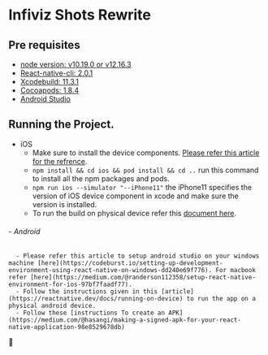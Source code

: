 # Infiviz Shots Rewrite


## Pre requisites

- [node version: v10.19.0 or v12.16.3](https://docs.npmjs.com/downloading-and-installing-node-js-and-npm)
- [React-native-cli: 2.0.1](https://www.npmjs.com/package/react-native-cli)
- [Xcodebuild: 11.3.1](https://developer.apple.com/xcode/)
- [Cocoapods: 1.8.4](https://guides.cocoapods.org/using/getting-started.html)
- [Android Studio](https://developer.android.com/studio/install)

## Running the Project.
   - iOS 
      - Make sure to install the device components. [Please refer this article for the refrence](https://medium.com/@hacknicity/working-with-multiple-versions-of-xcode-e331c01aa6bc).
      - ```npm install && cd ios && pod install && cd ..``` run this command to install all the npm packages and pods.
      - ```npm run ios --simulator "--iPhone11"``` the iPhone11 specifies the version of iOS device component in xcode and make sure the version is installed.
      - To run the build on physical device refer this [document here](https://reactnative.dev/docs/running-on-device).
   
   ###### - Android
      - Please refer this article to setup android studio on your windows machine [here](https://codeburst.io/setting-up-development-environment-using-react-native-on-windows-dd240e69f776). For macbook refer [here](https://medium.com/@randerson112358/setup-react-native-environment-for-ios-97bf7faadf77).
      - Follow the instructions given in this [article](https://reactnative.dev/docs/running-on-device) to run the app on a physical android device. 
      - Follow these [instructions To create an APK](https://medium.com/@hasangi/making-a-signed-apk-for-your-react-native-application-98e8529678db)


:runner:
